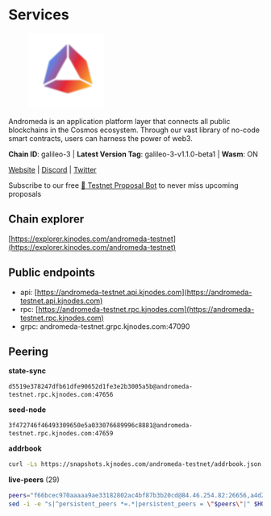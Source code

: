 # Services

<figure><img src="https://raw.githubusercontent.com/kj89/cosmos-images/main/logos/andromeda.png" width="150" alt=""><figcaption></figcaption></figure>

Andromeda is an application platform layer that connects all  public blockchains in the Cosmos ecosystem. Through our vast  library of no-code smart contracts, users can harness the power of web3.

**Chain ID**: galileo-3 | **Latest Version Tag**: galileo-3-v1.1.0-beta1 | **Wasm**: ON

[Website](https://www.andromedaprotocol.io) | [Discord](https://discord.gg/wzM3kSN3sE) | [Twitter](https://twitter.com/andromedaprot)



Subscribe to our free [🤖 Testnet Proposal Bot](https://t.me/kjnodes_testnet_proposal_bot) to never miss upcoming proposals


## Chain explorer
[https://explorer.kjnodes.com/andromeda-testnet](https://explorer.kjnodes.com/andromeda-testnet)

## Public endpoints

* api: [https://andromeda-testnet.api.kjnodes.com](https://andromeda-testnet.api.kjnodes.com)
* rpc: [https://andromeda-testnet.rpc.kjnodes.com](https://andromeda-testnet.rpc.kjnodes.com)
* grpc: andromeda-testnet.grpc.kjnodes.com:47090

## Peering

**state-sync**

```text
d5519e378247dfb61dfe90652d1fe3e2b3005a5b@andromeda-testnet.rpc.kjnodes.com:47656
```

**seed-node**

```text
3f472746f46493309650e5a033076689996c8881@andromeda-testnet.rpc.kjnodes.com:47659
```

**addrbook**
```bash
curl -Ls https://snapshots.kjnodes.com/andromeda-testnet/addrbook.json > $HOME/.andromedad/config/addrbook.json
```

**live-peers** (29)
```bash
peers="f66bcec970aaaaa9ae33182802ac4bf87b3b20cd@84.46.254.82:26656,a4d291d17d8e74979e7db5a1e936269835e802af@194.165.59.78:26656,bd323d2c7ce260b831d20923d390e4a1623f32c4@213.239.215.195:20095,1d94f397352dc20be4b56e4bfd9305649cbac778@65.108.232.150:20095,6d59b44efa40c4a03a24bf598b6cd662e8003655@135.181.96.66:26656,27e4aeaf8ef79a25904cd1042cf25ac6a1a0e7e5@103.180.28.220:26656,385bda41dc8ce86d0dd4c99d3cf371ca8fccfeb6@135.125.189.131:20095,93e418796bf3b5d8cd319983269c99db83cb2ba6@5.161.78.48:16656,31930132bc99cf45a8802962df622928619a3001@207.154.241.168:26656,443a51f595c9ca16273ca6146db1375e4223a91f@172.93.110.154:26656,03603fb96ded3aabe7451efad31fb8d0c523a0ee@146.19.75.97:26656,9e14886f7a34c73e65eafb209a9215e2848e9e76@65.108.41.172:29456,b6dd58949a8b9c03349bdbec8aeeccd5e0d39283@31.220.74.50:26656,3b998a882d8d9bcb2869eef988af86254e0e9602@89.116.29.20:26656,52ebde00c016f5f139e57eeca41b1f681647d23f@109.123.242.208:26656,41681200a0e60e9477181db813e1894684020378@194.233.92.77:26656,5d076eccdbd1ae1835131be8e20b756e779c5bac@158.220.110.42:26656,815e9378b05a40e4a774223b55f5c6b8457a1c79@31.220.79.166:26656,086dd26d09ee6ff66307555cb9a25e0df76f377f@65.108.199.206:30656,9230896c5f22a363eed1c3bd3ed8068134b1dedd@124.120.20.220:26656,537e0302400604f7dd1b8e49c5660da311066610@199.175.98.104:26656,05b853c6022c51b2065665e66876e27aee9fed59@149.102.140.189:26656,d5519e378247dfb61dfe90652d1fe3e2b3005a5b@65.109.68.190:47656,99cebda3a65a35b9a6a8bef774c8b92c1e548aa5@65.108.226.26:36656,5c2a752c9b1952dbed075c56c600c3a79b58c395@195.3.220.140:27126,c089b582977f015b7ee1ff357a9ca7c07f6341ca@135.181.221.186:31656,ef6ec2cf74e157e3c6056c0469f3ede08b418ec7@144.76.164.139:15656,a5f70c6cbcf4dd17f68237d2b1fe3e34564cb1dd@80.76.43.138:26656,ce3a765f7075f3f5aee80bca0c76ca7dbe235731@167.235.198.193:36656"
sed -i -e "s|^persistent_peers *=.*|persistent_peers = \"$peers\"|" $HOME/.andromedad/config/config.toml
```
